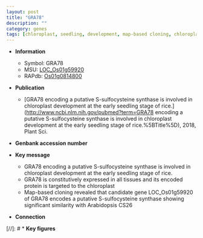```yaml
---
layout: post
title: "GRA78"
description: ""
category: genes
tags: [chloroplast, seedling, development, map-based cloning, chloroplast development]
---
```


* **Information**  
    + Symbol: GRA78  
    + MSU: [LOC_Os01g59920](http://rice.uga.edu/cgi-bin/ORF_infopage.cgi?orf=LOC_Os01g59920)  
    + RAPdb: [Os01g0814800](http://rapdb.dna.affrc.go.jp/viewer/gbrowse_details/irgsp1?name=Os01g0814800)  

* **Publication**  
    + [GRA78 encoding a putative S-sulfocysteine synthase is involved in chloroplast development at the early seedling stage of rice.](http://www.ncbi.nlm.nih.gov/pubmed?term=GRA78 encoding a putative S-sulfocysteine synthase is involved in chloroplast development at the early seedling stage of rice.%5BTitle%5D), 2018, Plant Sci.

* **Genbank accession number**  

* **Key message**  
    + GRA78 encoding a putative S-sulfocysteine synthase is involved in chloroplast development at the early seedling stage of rice.
    + GRA78 is constitutively expressed in all tissues and its encoded protein is targeted to the chloroplast
    + Map-based cloning revealed that candidate gene LOC_Os01g59920 of GRA78 encodes a putative S-sulfocysteine synthase showing significant similarity with Arabidopsis CS26

* **Connection**  

[//]: # * **Key figures**  


